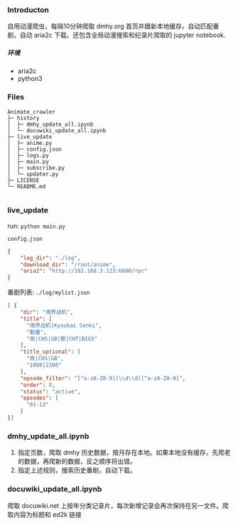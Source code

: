 ### Introducton 

自用动漫爬虫，每隔10分钟爬取 dmhy.org 首页并跟新本地缓存，自动匹配番剧，自动 aria2c 下载。还包含全局动漫搜索和纪录片爬取的 jupyter notebook.

##### 环境　

- aria2c
- python3

### Files


```
Animate_crawler                  
├─ history                               
│  ├─ dmhy_update_all.ipynb      
│  └─ docuwiki_update_all.ipynb  
├─ live_update                                 
│  ├─ anime.py                   
│  ├─ config.json                
│  ├─ logs.py                    
│  ├─ main.py                    
│  ├─ subscribe.py               
│  └─ updater.py                 
├─ LICENSE                       
└─ README.md                     
                         
```

### live_update

run: `python main.py`

`config.json`

```json 
{
    "log_dir": "./log",
    "download_dir": "/root/anime",
    "aria2": "http://192.168.3.123:6800/rpc"
}
```

番剧列表: `./log/mylist.json`

```json
[ {
    "dir": "境界战机",
    "title": [
      "境界战机|Kyoukai Senki",
      "動畫",
      "简|CHS|GB|繁|CHT|BIG5"
    ],
    "title_optional": [
      "简|CHS|GB",
      "1080|2160"
    ],
    "epsode_filter": "[^a-zA-Z0-9](\\d\\d)[^a-zA-Z0-9]",
    "order": 0,
    "status": "active",
    "epsodes": [
      "01-13"
    ]
}]
```

### dmhy_update_all.ipynb 

1. 指定页数，爬取 dmhy 历史数据，按月存在本地。如果本地没有缓存，先爬老的数据，再爬新的数据，反之顺序将出错。
2. 指定上述规则，搜索历史番剧，自动下载。 

### docuwiki_update_all.ipynb 

爬取 docuwiki.net 上按年分类记录片，每次新增记录会再次保持在另一文件。爬取内容为标题和 ed2k 链接



